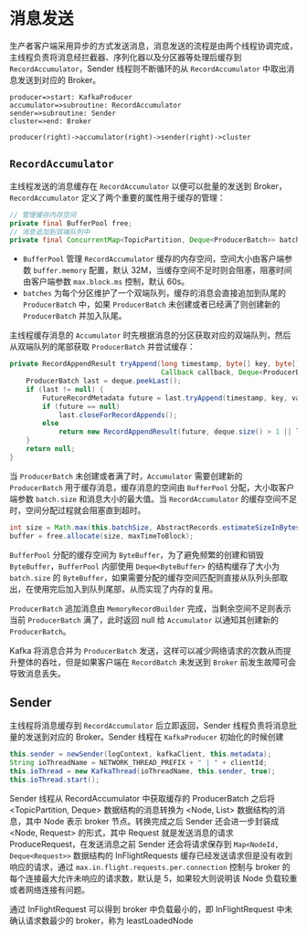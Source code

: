 # 消息发送

生产者客户端采用异步的方式发送消息，消息发送的流程是由两个线程协调完成，主线程负责将消息经拦截器、序列化器以及分区器等处理后缓存到 `RecordAccumulator`，Sender 线程则不断循环的从 `RecordAccumulator` 中取出消息发送到对应的 Broker。

```flow
producer=>start: KafkaProducer
accumulator=>subroutine: RecordAccumulator
sender=>subroutine: Sender
cluster=>end: Broker

producer(right)->accumulator(right)->sender(right)->cluster
```

## `RecordAccumulator`
主线程发送的消息缓存在 `RecordAccumulator` 以便可以批量的发送到 Broker，`RecordAccumulator` 定义了两个重要的属性用于缓存的管理：
```java
// 管理缓存内存空间
private final BufferPool free;
// 消息追加到双端队列中
private final ConcurrentMap<TopicPartition, Deque<ProducerBatch>> batches;
```
- `BufferPool` 管理 `RecordAccumulator` 缓存的内存空间，空间大小由客户端参数 `buffer.memory` 配置，默认 32M，当缓存空间不足时则会阻塞，阻塞时间由客户端参数 `max.block.ms` 控制，默认 60s。
- `batches` 为每个分区维护了一个双端队列，缓存的消息会直接追加到队尾的 `ProducerBatch` 中，如果 `ProducerBatch` 未创建或者已经满了则创建新的 `ProducerBatch` 并加入队尾。

主线程缓存消息的 `Accumulator` 时先根据消息的分区获取对应的双端队列，然后从双端队列的尾部获取 `ProducerBatch` 并尝试缓存：
```java
private RecordAppendResult tryAppend(long timestamp, byte[] key, byte[] value, Header[] headers,
                                     Callback callback, Deque<ProducerBatch> deque) {
    ProducerBatch last = deque.peekLast();
    if (last != null) {
        FutureRecordMetadata future = last.tryAppend(timestamp, key, value, headers, callback, time.milliseconds());
        if (future == null)
            last.closeForRecordAppends();
        else
            return new RecordAppendResult(future, deque.size() > 1 || last.isFull(), false, false);
    }
    return null;
}
```
当 `ProducerBatch` 未创建或者满了时，`Accumulator` 需要创建新的 `ProducerBatch` 用于缓存消息，缓存消息的空间由 `BufferPool` 分配，大小取客户端参数 `batch.size` 和消息大小的最大值。当 `RecordAccumulator` 的缓存空间不足时，空间分配过程就会阻塞直到超时。
```java
int size = Math.max(this.batchSize, AbstractRecords.estimateSizeInBytesUpperBound(maxUsableMagic, compression, key, value, headers));
buffer = free.allocate(size, maxTimeToBlock);
```
`BufferPool` 分配的缓存空间为 `ByteBuffer`，为了避免频繁的创建和销毁 `ByteBuffer`，`BufferPool` 内部使用 `Deque<ByteBuffer>` 的结构缓存了大小为 `batch.size` 的 `ByteBuffer`，如果需要分配的缓存空间匹配则直接从队列头部取出，在使用完后加入到队列尾部，从而实现了内存的复用。

`ProducerBatch` 追加消息由 `MemoryRecordBuilder` 完成，当剩余空间不足则表示当前 `ProducerBatch` 满了，此时返回 null 给 `Accumulator` 以通知其创建新的 `ProducerBatch`。

Kafka 将消息合并为 `ProducerBatch` 发送，这样可以减少网络请求的次数从而提升整体的吞吐，但是如果客户端在 `RecordBatch` 未发送到 `Broker` 前发生故障可会导致消息丢失。

## Sender

主线程将消息缓存到 `RecordAccumulator` 后立即返回，Sender 线程负责将消息批量的发送到对应的 Broker。Sender 线程在 `KafkaProducer` 初始化的时候创建
```java
this.sender = newSender(logContext, kafkaClient, this.metadata);
String ioThreadName = NETWORK_THREAD_PREFIX + " | " + clientId;
this.ioThread = new KafkaThread(ioThreadName, this.sender, true);
this.ioThread.start();
```
Sender 线程从 RecordAccumulator 中获取缓存的 ProducerBatch 之后将 <TopicPartition, Deque<ProducerBatch>> 数据结构的消息转换为 <Node, List<ProducerBatch>> 数据结构的消息，其中 Node 表示 broker 节点。转换完成之后 Sender 还会进一步封装成 <Node, Request> 的形式，其中 Request 就是发送消息的请求 ProduceRequest，在发送消息之前 Sender 还会将请求保存到 ```Map<NodeId, Deque<Request>>``` 数据结构的 InFlightRequests 缓存已经发送请求但是没有收到响应的请求，通过 ```max.in.flight.requests.per.connection``` 控制与 broker 的每个连接最大允许未响应的请求数，默认是 5，如果较大则说明该 Node 负载较重或者网络连接有问题。

通过 InFlightRequest 可以得到 broker 中负载最小的，即 InFlightRequest 中未确认请求数最少的 broker，称为 leastLoadedNode

